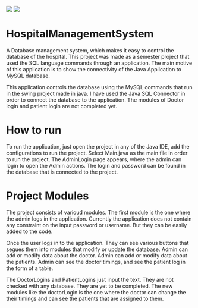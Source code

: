 ![](https://img.shields.io/badge/Language-Java-red)
![](https://img.shields.io/badge/Language-MySQL-blue)

# HospitalManagementSystem
A Database management system, which makes it easy to control the database of the hospital.
This project was made as a semester project that used the SQL language commands through an application.
The main motive of this application is to show the connectivity of the Java Application to MySQL database.

This application controls the database using the MySQL commands that run in the swing project made in java.
I have used the Java SQL Connector in order to connect the database to the application.
The modules of Doctor login and patient login are not completed yet.

# How to run

To run the application, just open the project in any of the Java IDE, add the configurations to run the project.
Select Main.java as the main file in order to run the project.
The AdminLogin page appears, where the admin can login to open the Admin actions.
The login and password can be found in the database that is connected to the project.

# Project Modules

The project consists of varioud modules.
The first module is the one where the admin logs in the application.
Currently the application does not contain any constraint on the input password or username.
But they can be easily added to the code.


Once the user logs in to the application.
They can see various buttons that segues them into modules that modify or update the database.
Admin can add or modify data about the doctor.
Admin can add or modify data about the patients.
Admin can see the doctor timings, and see the patient log in the form of a table.

The DoctorLogins and PatientLogins just input the text. They are not checked with any database. They are yet to be completed.
The new modules like the doctorLogin is the one where the doctor can change the their timings and can see the patients that are assigned to them.
